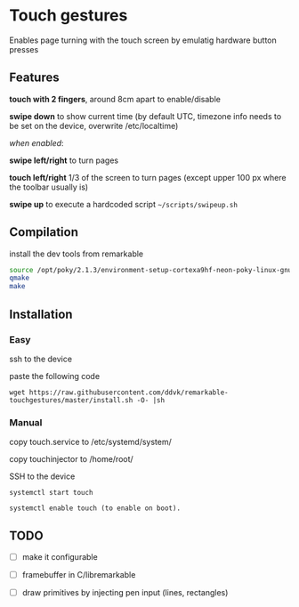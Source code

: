 # Touch gestures

Enables page turning with the touch screen by emulatig hardware button presses


## Features

**touch with 2 fingers**, around 8cm apart to enable/disable

**swipe down** to show current time (by default UTC, timezone info needs to be set on the device, overwrite /etc/localtime)

*when enabled*:

**swipe left/right** to turn pages

**touch left/right** 1/3 of the screen to turn pages (except upper 100 px where the toolbar usually is)

**swipe up**  to execute a hardcoded script `~/scripts/swipeup.sh`



## Compilation

install the dev tools from remarkable

```bash
source /opt/poky/2.1.3/environment-setup-cortexa9hf-neon-poky-linux-gnueabi
qmake
make
```


## Installation

### Easy
ssh to the device

paste the following code
```
wget https://raw.githubusercontent.com/ddvk/remarkable-touchgestures/master/install.sh -O- |sh
```

### Manual

copy touch.service to /etc/systemd/system/

copy touchinjector to /home/root/

SSH to the device

```
systemctl start touch

systemctl enable touch (to enable on boot).
```

## TODO
- [ ] make it configurable
- [ ] framebuffer in C/libremarkable
- [ ] draw primitives by injecting pen input (lines, rectangles)


